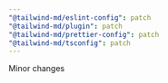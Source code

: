 ```yaml
---
"@tailwind-md/eslint-config": patch
"@tailwind-md/plugin": patch
"@tailwind-md/prettier-config": patch
"@tailwind-md/tsconfig": patch
---
```


Minor changes
